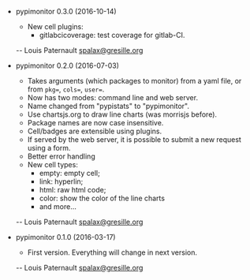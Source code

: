 * pypimonitor 0.3.0 (2016-10-14)

    * New cell plugins:
        * gitlabcicoverage: test coverage for gitlab-CI.

    -- Louis Paternault <spalax@gresille.org>

* pypimonitor 0.2.0 (2016-07-03)

    * Takes arguments (which packages to monitor) from a yaml file, or from `pkg=`, `cols=`, `user=`.
    * Now has two modes: command line and web server.
    * Name changed from "pypistats" to "pypimonitor".
    * Use chartsjs.org to draw line charts (was morrisjs before).
    * Package names are now case insensitive.
    * Cell/badges are extensible using plugins.
    * If served by the web server, it is possible to submit a new request using a form.
    * Better error handling
    * New cell types:
        * empty: empty cell;
        * link: hyperlin;
        * html: raw html code;
        * color: show the color of the line charts
        * and more…

    -- Louis Paternault <spalax@gresille.org>

* pypimonitor 0.1.0 (2016-03-17)

    * First version. Everything will change in next version.

    -- Louis Paternault <spalax@gresille.org>
